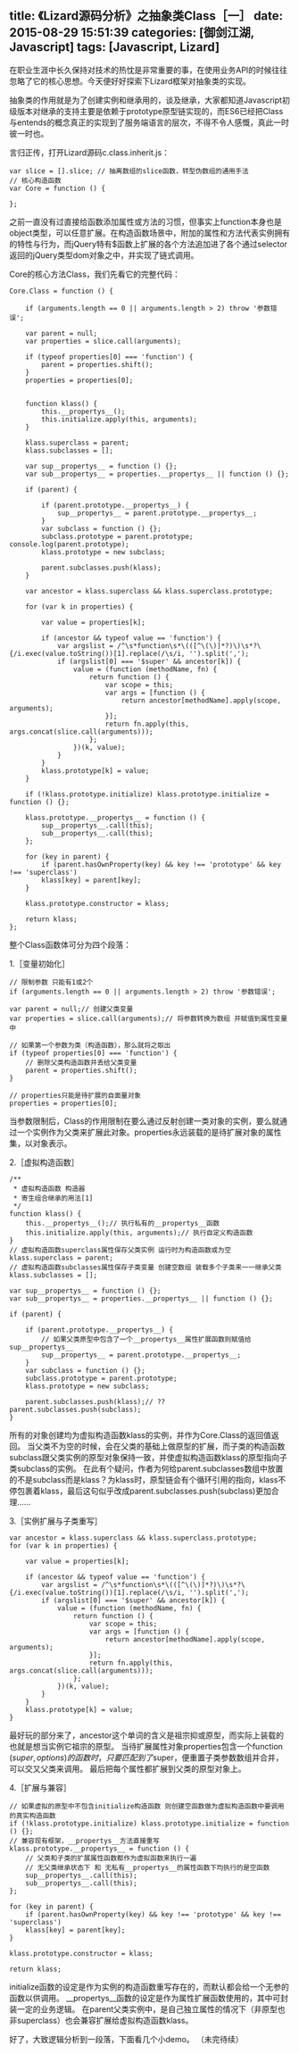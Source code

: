title: 《Lizard源码分析》之抽象类Class［一］
date: 2015-08-29 15:51:39
categories: [御剑江湖, Javascript]
tags: [Javascript, Lizard]
---
在职业生涯中长久保持对技术的热忱是非常重要的事，在使用业务API的时候往往忽略了它的核心思想。今天便好好探索下Lizard框架对抽象类的实现。

抽象类的作用就是为了创建实例和继承用的，谈及继承，大家都知道Javascript初级版本对继承的支持主要是依赖于prototype原型链实现的，而ES6已经把Class与entends的概念真正的实现到了服务端语言的层次，不得不令人感慨，真此一时彼一时也。

言归正传，打开Lizard源码c.class.inherit.js：
```
var slice = [].slice; // 抽离数组的slice函数，转型伪数组的通用手法
// 核心构造函数
var Core = function () {

};
```
之前一直没有过直接给函数添加属性或方法的习惯，但事实上function本身也是object类型，可以任意扩展。在构造函数场景中，附加的属性和方法代表实例拥有的特性与行为，而jQuery特有$函数上扩展的各个方法追加进了各个通过selector返回的jQuery类型dom对象之中，并实现了链式调用。

Core的核心方法Class，我们先看它的完整代码：
```
Core.Class = function () {

    if (arguments.length == 0 || arguments.length > 2) throw '参数错误';
    
    var parent = null; 
    var properties = slice.call(arguments);

    if (typeof properties[0] === 'function') {
        parent = properties.shift(); 
    }
    properties = properties[0]; 


    function klass() {
        this.__propertys__();
        this.initialize.apply(this, arguments); 
    }

    klass.superclass = parent; 
    klass.subclasses = []; 

    var sup__propertys__ = function () {};
    var sub__propertys__ = properties.__propertys__ || function () {};

    if (parent) {

        if (parent.prototype.__propertys__) {
        	sup__propertys__ = parent.prototype.__propertys__;
        }
        var subclass = function () {};
        subclass.prototype = parent.prototype; console.log(parent.prototype);
        klass.prototype = new subclass; 

        parent.subclasses.push(klass);
    }
	
    var ancestor = klass.superclass && klass.superclass.prototype;

    for (var k in properties) {
        
        var value = properties[k];

        if (ancestor && typeof value == 'function') {
            var argslist = /^\s*function\s*\(([^\(\)]*?)\)\s*?\{/i.exec(value.toString())[1].replace(/\s/i, '').split(',');
            if (argslist[0] === '$super' && ancestor[k]) {
            	value = (function (methodName, fn) {
                    return function () {
            	    	var scope = this;
            	    	var args = [function () {
                            return ancestor[methodName].apply(scope, arguments);
                        }];
                        return fn.apply(this, args.concat(slice.call(arguments)));
                    };
                })(k, value);
            }
        }
        klass.prototype[k] = value;
    }

    if (!klass.prototype.initialize) klass.prototype.initialize = function () {};
		
    klass.prototype.__propertys__ = function () {
        sup__propertys__.call(this);
        sub__propertys__.call(this);
    };

    for (key in parent) {
    	if (parent.hasOwnProperty(key) && key !== 'prototype' && key !== 'superclass')
    	klass[key] = parent[key];
    }

    klass.prototype.constructor = klass;

    return klass;
};

```
整个Class函数体可分为四个段落：

1.［变量初始化］
```
// 限制参数 只能有1或2个
if (arguments.length == 0 || arguments.length > 2) throw '参数错误';

var parent = null;// 创建父类变量
var properties = slice.call(arguments);// 将参数转换为数组 并赋值到属性变量中

// 如果第一个参数为类（构造函数），那么就将之取出
if (typeof properties[0] === 'function') {
    // 删除父类构造函数并丢给父类变量
    parent = properties.shift(); 
}

// properties只能是待扩展的自面量对象
properties = properties[0];
```
当参数限制后，Class的作用限制在要么通过反射创建一类对象的实例，要么就通过一个实例作为父类来扩展此对象。properties永远装载的是待扩展对象的属性集，以对象表示。

2.［虚拟构造函数］
```
/**
 * 虚拟构造函数 构造器
 * 寄生组合继承的用法[1]
 */
function klass() {
    this.__propertys__();// 执行私有的__propertys__函数
    this.initialize.apply(this, arguments);// 执行自定义构造函数
}
// 虚拟构造函数superclass属性保存父类实例 运行时为构造函数或为空
klass.superclass = parent; 
// 虚拟构造函数subclasses属性保存子类变量 创建空数组 装载多个子类来一一继承父类
klass.subclasses = []; 

var sup__propertys__ = function () {};
var sub__propertys__ = properties.__propertys__ || function () {};

if (parent) {

    if (parent.prototype.__propertys__) {
    	// 如果父类原型中包含了一个__propertys__属性扩展函数则赋值给sup__propertys__
    	sup__propertys__ = parent.prototype.__propertys__;
    }
    var subclass = function () {};
    subclass.prototype = parent.prototype; 
    klass.prototype = new subclass; 

    parent.subclasses.push(klass);// ?? parent.subclasses.push(subclass);
}
```
所有的对象创建均为虚拟构造函数klass的实例，并作为Core.Class的返回值返回。
当父类不为空的时候，会在父类的基础上做原型的扩展，而子类的构造函数subclass跟父类实例的原型对象保持一致，并使虚拟构造函数klass的原型指向子类subclass的实例。
在此有个疑问，作者为何给parent.subclasses数组中放置的不是subclass而是klass？为klass时，原型链会有个循环引用的指向，klass不停包裹着klass，最后这句似乎改成parent.subclasses.push(subclass)更加合理……

3.［实例扩展与子类重写］
```
var ancestor = klass.superclass && klass.superclass.prototype;
for (var k in properties) {
        
    var value = properties[k];

    if (ancestor && typeof value == 'function') {
        var argslist = /^\s*function\s*\(([^\(\)]*?)\)\s*?\{/i.exec(value.toString())[1].replace(/\s/i, '').split(',');
        if (argslist[0] === '$super' && ancestor[k]) {
        	value = (function (methodName, fn) {
                return function () {
        	    	var scope = this;
        	    	var args = [function () {
                        return ancestor[methodName].apply(scope, arguments);
                    }];
                    return fn.apply(this, args.concat(slice.call(arguments)));
                };
            })(k, value);
        }
    }
    klass.prototype[k] = value;
}
```
最好玩的部分来了，ancestor这个单词的含义是祖宗抑或原型，而实际上装载的也就是想当实例它祖宗的原型。
当待扩展属性对象properties包含一个function ($super, options) {}的函数时，只要匹配到了$super，便重置子类参数数组并合并，可以交又父类来调用。
最后把每个属性都扩展到父类的原型对象上。

4.［扩展与兼容］
```
// 如果虚拟的原型中不包含initialize构造函数 则创建空函数做为虚拟构造函数中要调用的真实构造函数
if (!klass.prototype.initialize) klass.prototype.initialize = function () {};
// 兼容现有框架，__propertys__方法直接重写		
klass.prototype.__propertys__ = function () {
    // 父类和子类的扩展属性函数都作为虚拟函数来执行一遍
    // 无父类继承状态下 和 无私有__propertys__的属性函数下均执行的是空函数
    sup__propertys__.call(this);
    sub__propertys__.call(this);
};

for (key in parent) {
	if (parent.hasOwnProperty(key) && key !== 'prototype' && key !== 'superclass')
	klass[key] = parent[key];
}

klass.prototype.constructor = klass;

return klass;
```
initialize函数的设定是作为实例的构造函数重写存在的，而默认都会给一个无参的函数以供调用。
__propertys__函数的设定是作为属性扩展函数使用的，其中可封装一定的业务逻辑。
在parent父类实例中，是自己独立属性的情况下（非原型也非superclass）也会兼容扩展给虚拟构造函数klass。

好了，大致逻辑分析到一段落，下面看几个小demo。
（未完待续）
